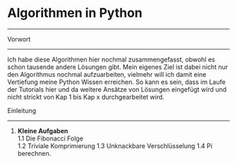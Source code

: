 # Algorithmen in Python
***

Vorwort
***

Ich habe diese Algorithmen hier nochmal zusammengefasst, obwohl es schon tausende andere Lösungen gibt.
Mein eigenes Ziel ist dabei nicht nur den Algorithmus nochmal aufzuarbeiten, vielmehr will ich damit eine
Vertiefung meine Python Wissen erreichen.
So kann es sein, dass im Laufe der Tutorials hier und da weitere Ansätze von Lösungen eingefügt wird und
nicht strickt von Kap 1 bis Kap x durchgearbeitet wird.

Einleitung
***

1.  **Kleine Aufgaben**  
1.1  Die Fibonacci Folge     
1.2  Triviale Komprimierung
1.3  Unknackbare Verschlüsselung
1.4  Pi berechnen.



